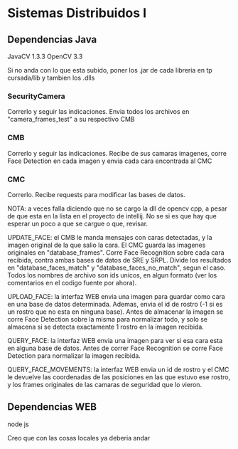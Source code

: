 # Sistemas Distribuidos I

## Dependencias Java
JavaCV 1.3.3
OpenCV 3.3

Si no anda con lo que esta subido, poner los .jar de cada libreria en tp cursada/lib y tambien los .dlls

### SecurityCamera
Correrlo y seguir las indicaciones. Envia todos los archivos en "camera_frames_test" a su respectivo CMB

### CMB
Correrlo y seguir las indicaciones. Recibe de sus camaras imagenes, corre Face Detection en cada imagen y envia cada cara encontrada al CMC

### CMC
Correrlo. Recibe requests para modificar las bases de datos.

NOTA: a veces falla diciendo que no se cargo la dll de opencv cpp, a pesar de que esta en la lista en el proyecto de intellij. No se si es que hay que esperar un poco a que se cargue o que, revisar.

UPDATE_FACE: el CMB le manda mensajes con caras detectadas, y la imagen original de la que salio la cara. El CMC guarda las imagenes originales en "database_frames". Corre Face Recognition sobre cada cara recibida, contra ambas bases de datos de SRE y SRPL. Divide los resultados en "database_faces_match" y "database_faces_no_match", segun el caso. Todos los nombres de archivo son ids unicos, en algun formato (ver los comentarios en el codigo fuente por ahora).

UPLOAD_FACE: la interfaz WEB envia una imagen para guardar como cara en una base de datos determinada. Ademas, envia el id de rostro (-1 si es un rostro que no esta en ninguna base). Antes de almacenar la imagen se corre Face Detection sobre la misma para normalizar todo, y solo se almacena si se detecta exactamente 1 rostro en la imagen recibida.

QUERY_FACE: la interfaz WEB envia una imagen para ver si esa cara esta en alguna base de datos. Antes de correr Face Recognition se corre Face Detection para normalizar la imagen recibida.

QUERY_FACE_MOVEMENTS: la interfaz WEB envia un id de rostro y el CMC le devuelve las coordenadas de las posiciones en las que estuvo ese rostro, y los frames originales de las camaras de seguridad que lo vieron.

## Dependencias WEB

node js

Creo que con las cosas locales ya deberia andar
